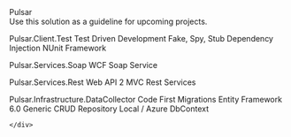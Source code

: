 <div>
        Pulsar
<br />
Use this solution as a guideline for upcoming projects.

Pulsar.Client.Test
	Test Driven Development
	Fake, Spy, Stub
	Dependency Injection
	NUnit Framework

Pulsar.Services.Soap
	WCF Soap Service

Pulsar.Services.Rest
	Web API 2 MVC Rest Services

Pulsar.Infrastructure.DataCollector
	Code First Migrations
	Entity Framework 6.0
	Generic CRUD Repository
	Local / Azure DbContext
	
	
    </div>